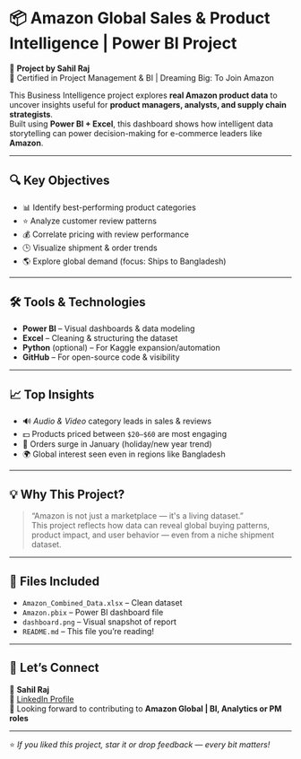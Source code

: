 # 📦 Amazon Global Sales & Product Intelligence | Power BI Project

🚀 **Project by Sahil Raj**  
🎯 Certified in Project Management & BI | Dreaming Big: To Join Amazon

This Business Intelligence project explores **real Amazon product data** to uncover insights useful for **product managers, analysts, and supply chain strategists**.  
Built using **Power BI + Excel**, this dashboard shows how intelligent data storytelling can power decision-making for e-commerce leaders like **Amazon**.

---

## 🔍 Key Objectives

- 📊 Identify best-performing product categories  
- ⭐ Analyze customer review patterns  
- 💰 Correlate pricing with review performance  
- 🕒 Visualize shipment & order trends  
- 🌎 Explore global demand (focus: Ships to Bangladesh)

---

## 🛠️ Tools & Technologies

- **Power BI** – Visual dashboards & data modeling  
- **Excel** – Cleaning & structuring the dataset  
- **Python** (optional) – For Kaggle expansion/automation  
- **GitHub** – For open-source code & visibility

---

## 📈 Top Insights

- 🔊 *Audio & Video* category leads in sales & reviews  
- 💵 Products priced between `$20–$60` are most engaging  
- 📅 Orders surge in January (holiday/new year trend)  
- 🌍 Global interest seen even in regions like Bangladesh

---

## 💡 Why This Project?

> “Amazon is not just a marketplace — it's a living dataset.”  
This project reflects how data can reveal global buying patterns, product impact, and user behavior — even from a niche shipment dataset.

---

## 📂 Files Included

- `Amazon_Combined_Data.xlsx` – Clean dataset  
- `Amazon.pbix` – Power BI dashboard file  
- `dashboard.png` – Visual snapshot of report  
- `README.md` – This file you’re reading!

---

## 🤝 Let’s Connect

👤 **Sahil Raj**  
🔗 [LinkedIn Profile](https://www.linkedin.com/in/sahil-raj-36198a250?utm_source=share&utm_campaign=share_via&utm_content=profile&utm_medium=ios_app)  
💼 Looking forward to contributing to **Amazon Global | BI, Analytics or PM roles**

---

⭐ *If you liked this project, star it or drop feedback — every bit matters!*
